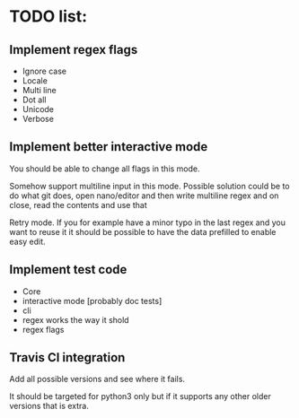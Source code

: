# TODO list:

## Implement regex flags

 - Ignore case
 - Locale
 - Multi line
 - Dot all
 - Unicode
 - Verbose



## Implement better interactive mode

You should be able to change all flags in this mode.

Somehow support multiline input in this mode. Possible solution could be to do what git does, open nano/editor and then write multiline regex and on close, read the contents and use that

Retry mode. If you for example have a minor typo in the last regex and you want to reuse it it should be possible to have the data prefilled to enable easy edit.



## Implement test code

 - Core
 - interactive mode [probably doc tests]
 - cli
 - regex works the way it shold
 - regex flags



## Travis CI integration

Add all possible versions and see where it fails.

It should be targeted for python3 only but if it supports any other older versions that is extra.
